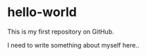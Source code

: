 # hello-world
This is my first repository on GitHub.


I need to write something about myself here..

